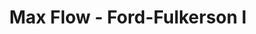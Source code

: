 ---
title: Max Flow - Ford-Fulkerson I
number: 31
time: 2022-04-11 12:00
location: Graham Hall 210
notes:
noutes_source:
slides_pdf:
slides_ppt:
youtube:
recording:
passcode:
textbook:
---